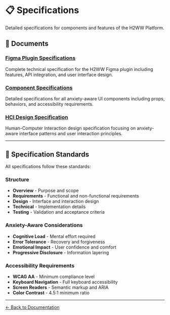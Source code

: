 # 📋 Specifications

Detailed specifications for components and features of the H2WW Platform.

## 📄 Documents

### [Figma Plugin Specifications](./figma-plugin-specs.md)
Complete technical specification for the H2WW Figma plugin including features, API integration, and user interface design.

### [Component Specifications](./component-specifications.md)
Detailed specifications for all anxiety-aware UI components including props, behaviors, and accessibility requirements.

### [HCI Design Specification](./hci-design-specification.md)
Human-Computer Interaction design specification focusing on anxiety-aware interface patterns and user interaction principles.

---

## 🎯 Specification Standards

All specifications follow these standards:

### Structure
- **Overview** - Purpose and scope
- **Requirements** - Functional and non-functional requirements
- **Design** - Interface and interaction design
- **Technical** - Implementation details
- **Testing** - Validation and acceptance criteria

### Anxiety-Aware Considerations
- **Cognitive Load** - Mental effort required
- **Error Tolerance** - Recovery and forgiveness
- **Emotional Impact** - User confidence and comfort
- **Progressive Disclosure** - Information layering

### Accessibility Requirements
- **WCAG AA** - Minimum compliance level
- **Keyboard Navigation** - Full keyboard accessibility
- **Screen Readers** - Semantic markup and ARIA
- **Color Contrast** - 4.5:1 minimum ratio

---

[← Back to Documentation](../README.md)